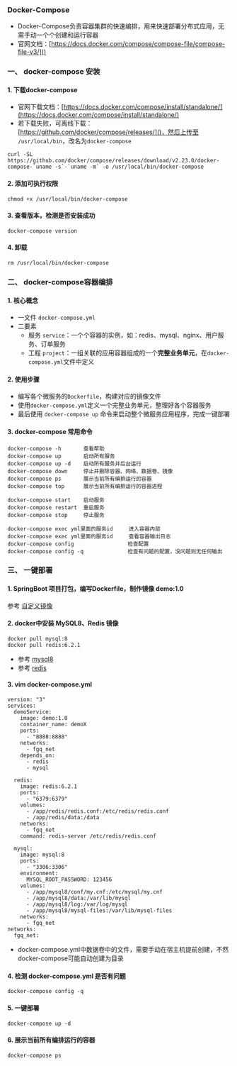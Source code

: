 ### Docker-Compose
* Docker-Compose负责容器集群的快速编排，用来快速部署分布式应用，无需手动一个个创建和运行容器
* 官网文档：[https://docs.docker.com/compose/compose-file/compose-file-v3/]()

### 一、 docker-compose 安装
#### 1. 下载docker-compose
* 官网下载文档：[https://docs.docker.com/compose/install/standalone/](https://docs.docker.com/compose/install/standalone/)
* 若下载失败，可离线下载：[https://github.com/docker/compose/releases/]()，然后上传至 `/usr/local/bin`，改名为`docker-compose`

```
curl -SL https://github.com/docker/compose/releases/download/v2.23.0/docker-compose-`uname -s`-`uname -m` -o /usr/local/bin/docker-compose
```

#### 2. 添加可执行权限
```
chmod +x /usr/local/bin/docker-compose
```

#### 3. 查看版本，检测是否安装成功
```
docker-compose version
```

#### 4. 卸载
```
rm /usr/local/bin/docker-compose
```


### 二、 docker-compose容器编排
#### 1. 核心概念
* 一文件 `docker-compose.yml`
* 二要素
  * 服务 `service`：一个个容器的实例，如：redis、mysql、nginx、用户服务、订单服务
  * 工程 `project`：一组关联的应用容器组成的一个**完整业务单元**，在`docker-compose.yml`文件中定义

#### 2. 使用步骤
* 编写各个微服务的`Dockerfile`，构建对应的镜像文件
* 使用`docker-compose.yml`定义一个完整业务单元，整理好各个容器服务
* 最后使用 `docker-compose up` 命令来启动整个微服务应用程序，完成一键部署

#### 3. docker-compose 常用命令
```
docker-compose -h       查看帮助
docker-compose up       启动所有服务
docker-compose up -d    启动所有服务并后台运行
docker-compose down     停止并删除容器、网络、数据卷、镜像
docker-compose ps       展示当前所有编排运行的容器
docker-compose top      展示当前所有编排运行的容器进程

docker-compose start    启动服务
docker-compose restart  重启服务
docker-compose stop     停止服务

docker-compose exec yml里面的服务id     进入容器内部
docker-compose exec yml里面的服务id     查看容器输出日志
docker-compose config                 检查配置
docker-compose config -q              检查有问题的配置，没问题则无任何输出
```



### 三、 一键部署
#### 1. SpringBoot 项目打包，编写Dockerfile，制作镜像 demo:1.0
参考 [自定义镜像](https://fgq233.github.io/md/docker/docker5)

#### 2. docker中安装 MySQL8、Redis 镜像
```
docker pull mysql:8
docker pull redis:6.2.1
```

* 参考 [mysql8](https://fgq233.github.io/md/docker/mysql8)
* 参考 [redis](https://fgq233.github.io/md/docker/redis)

#### 3. vim docker-compose.yml
```
version: "3"
services:
  demoService:
    image: demo:1.0
    container_name: demoX
    ports:
      - "8888:8888"
    networks:
      - fgq_net
    depends_on:
      - redis
      - mysql
      
  redis:
    image: redis:6.2.1
    ports:
      - "6379:6379"
    volumes:
      - /app/redis/redis.conf:/etc/redis/redis.conf
      - /app/redis/data:/data
    networks:
      - fgq_net
    command: redis-server /etc/redis/redis.conf

  mysql:
    image: mysql:8
    ports:
      - "3306:3306"
    environment:
      MYSQL_ROOT_PASSWORD: 123456
    volumes:
      - /app/mysql8/conf/my.cnf:/etc/mysql/my.cnf
      - /app/mysql8/data:/var/lib/mysql
      - /app/mysql8/log:/var/log/mysql
      - /app/mysql8/mysql-files:/var/lib/mysql-files
    networks:
      - fgq_net
networks:
  fgq_net:
```

* docker-compose.yml中数据卷中的文件，需要手动在宿主机提前创建，不然docker-compose可能自动创建为目录

#### 4. 检测 docker-compose.yml 是否有问题
```
docker-compose config -q           
``` 

#### 5. 一键部署
```
docker-compose up -d
```    

#### 6. 展示当前所有编排运行的容器
```
docker-compose ps
```  
